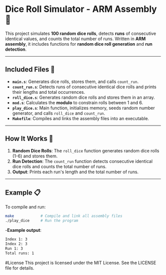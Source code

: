 # **Dice Roll Simulator - ARM Assembly 🎲**

This project simulates **100 random dice rolls**, detects **runs** of consecutive identical values, and counts the total number of runs. Written in **ARM assembly**, it includes functions for **random dice roll generation** and **run detection**.

---

## **Included Files 📁**

- **`main.s`**: Generates dice rolls, stores them, and calls `count_run`.
- **`count_run.s`**: Detects runs of consecutive identical dice rolls and prints their lengths and total occurrences.
- **`roll_dice.s`**: Generates random dice rolls and stores them in an array.
- **`mod.s`**: Calculates the **modulo** to constrain rolls between 1 and 6.
- **`play_dice.s`**: Main function, initializes memory, seeds random number generator, and calls `roll_dice` and `count_run`.
- **`Makefile`**: Compiles and links the assembly files into an executable.

---

## **How It Works 🚀**

1. **Random Dice Rolls**: The `roll_dice` function generates random dice rolls (1-6) and stores them.
2. **Run Detection**: The `count_run` function detects consecutive identical dice rolls and counts the total number of runs.
3. **Output**: Prints each run's length and the total number of runs.

---

## **Example 📋**

To compile and run:

```bash
make            # Compile and link all assembly files
./play_dice     # Run the program
```

-**Example output**:
```bash
Index 1: 3
Index 2: 3
Run 1: 3
Total runs: 1
```

#License 
This project is licensed under the MIT License. See the LICENSE file for details.
